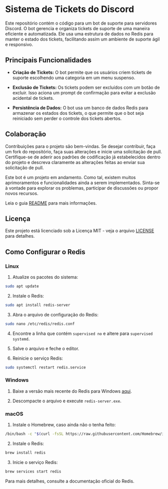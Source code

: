 # Sistema de Tickets do Discord

Este repositório contém o código para um bot de suporte para servidores Discord. O bot gerencia e organiza tickets de suporte de uma maneira eficiente e automatizada. Ele usa uma estrutura de dados no Redis para manter o estado dos tickets, facilitando assim um ambiente de suporte ágil e responsivo.

## Principais Funcionalidades

- **Criação de Tickets:** O bot permite que os usuários criem tickets de suporte escolhendo uma categoria em um menu suspenso.

- **Exclusão de Tickets:** Os tickets podem ser excluídos com um botão de excluir. Isso aciona um prompt de confirmação para evitar a exclusão acidental de tickets.

- **Persistência de Dados:** O bot usa um banco de dados Redis para armazenar os estados dos tickets, o que permite que o bot seja reiniciado sem perder o controle dos tickets abertos.

## Colaboração

Contribuições para o projeto são bem-vindas. Se desejar contribuir, faça um fork do repositório, faça suas alterações e inicie uma solicitação de pull. Certifique-se de aderir aos padrões de codificação já estabelecidos dentro do projeto e descreva claramente as alterações feitas ao enviar sua solicitação de pull.

Este bot é um projeto em andamento. Como tal, existem muitos aprimoramentos e funcionalidades ainda a serem implementados. Sinta-se à vontade para explorar os problemas, participar de discussões ou propor novos recursos.

Leia o guia [README](README.md) para mais informações.

## Licença

Este projeto está licenciado sob a Licença MIT - veja o arquivo [LICENSE](LICENSE.md) para detalhes.

## Como Configurar o Redis

### Linux

1. Atualize os pacotes do sistema:

```bash
sudo apt update
```

2. Instale o Redis:

```bash
sudo apt install redis-server
```

3. Abra o arquivo de configuração do Redis:

```bash
sudo nano /etc/redis/redis.conf
```

4. Encontre a linha que contém `supervised no` e altere para `supervised systemd`.

5. Salve o arquivo e feche o editor.

6. Reinicie o serviço Redis:

```bash
sudo systemctl restart redis.service
```

### Windows

1. Baixe a versão mais recente do Redis para Windows [aqui](https://github.com/microsoftarchive/redis/releases).

2. Descompacte o arquivo e execute `redis-server.exe`.

### macOS

1. Instale o Homebrew, caso ainda não o tenha feito:

```bash
/bin/bash -c "$(curl -fsSL https://raw.githubusercontent.com/Homebrew/install/HEAD/install.sh)"
```

2. Instale o Redis:

```bash
brew install redis
```

3. Inicie o serviço Redis:

```bash
brew services start redis
```

Para mais detalhes, consulte a documentação oficial do Redis.